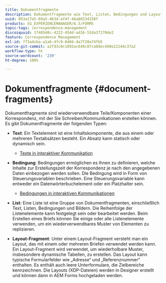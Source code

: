 ```yaml
---
title: Dokumentfragmente
description: Dokumentfragmente wie Text, Listen, Bedingungen und Layout-Fragmente ermöglichen es Ihnen in Correspondence Management, die statischen, dynamischen und wiederholbaren Komponenten der Kundenkorrespondenz zu bilden.
uuid: 053a17e5-69a5-463d-af4f-46a86534158f
products: SG_EXPERIENCEMANAGER/6.5/FORMS
topic-tags: correspondence-management
discoiquuid: 1f48548c-4222-454d-ad16-53da37170de2
feature: Correspondence Management
exl-id: ff3a4cba-a1a6-4fc9-8466-da7f28a74fb5
source-git-commit: a2fd3c0c1892ac648c87ca0dec440e22144c37a2
workflow-type: ht
source-wordcount: '239'
ht-degree: 100%

---
```


# Dokumentfragmente {#document-fragments}

Dokumentfragmente sind wiederverwendbare Teile/Komponenten einer Korrespondenz, mit der Sie Schreiben/Kommunikationen erstellen können. Es gibt Dokumentfragmente der folgenden Typen:

* **Text**: Ein Textelement ist eine Inhaltskomponente, die aus einem oder mehreren Textabsätzen besteht. Ein Absatz kann statisch oder dynamisch sein.

   * [Texte in interaktiver Kommunikation](/help/forms/using/texts-interactive-communications.md)

* **Bedingung**: Bedingungen ermöglichen es Ihnen zu definieren, welche Inhalte zur Erstellungszeit der Korrespondenz je nach den angegebenen Daten einbezogen werden sollen. Die Bedingung wird in Form von Steuerungsvariablen beschrieben. Eine Steuerungsvariable kann entweder ein Datenwörterbuchelement oder ein Platzhalter sein.

   * [Bedingungen in interaktiven Kommunikationen](/help/forms/using/conditions-interactive-communications.md)

* **List:** Eine Liste ist eine Gruppe von Dokumentfragmenten, einschließlich Text, Listen, Bedingungen und Bildern. Die Reihenfolge der Listenelemente kann festgelegt sein oder bearbeitet werden. Beim Erstellen eines Briefs können Sie einige oder alle Listenelemente verwenden, um ein wiederverwendbares Muster von Elementen zu replizieren.
* **Layout-Fragment**: Unter einem Layout-Fragment versteht man ein Layout, das mit einem oder mehreren Briefen verwendet werden kann. Ein Layout-Fragment wird verwendet, um wiederholbare Muster, insbesondere dynamische Tabellen, zu erstellen. Das Layout kann typische Formularfelder wie „Adresse“ und „Referenznummer“ enthalten. Es enthält auch leere Unterformulare, die Zielbereiche kennzeichnen. Die Layouts (XDP-Dateien) werden in Designer erstellt und können dann in AEM Forms hochgeladen werden.
